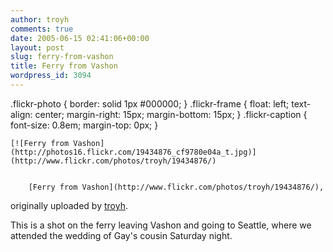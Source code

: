 ```yaml
---
author: troyh
comments: true
date: 2005-06-15 02:41:06+00:00
layout: post
slug: ferry-from-vashon
title: Ferry from Vashon
wordpress_id: 3094
---
```


.flickr-photo { border: solid 1px #000000; }
.flickr-frame { float: left; text-align: center; margin-right: 15px; margin-bottom: 15px; }
.flickr-caption { font-size: 0.8em; margin-top: 0px; }





	[![Ferry from Vashon](http://photos16.flickr.com/19434876_cf9780e04a_t.jpg)](http://www.flickr.com/photos/troyh/19434876/)  

	
		[Ferry from Vashon](http://www.flickr.com/photos/troyh/19434876/),  
originally uploaded by [troyh](http://www.flickr.com/people/troyh/).
	



This is a shot on the ferry leaving Vashon and going to Seattle, where we attended the wedding of Gay's cousin Saturday night.
  

